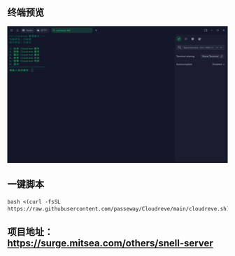 ## 终端预览

![preview](预览.png)

## 一键脚本
```
bash <(curl -fsSL https://raw.githubusercontent.com/passeway/Cloudreve/main/cloudreve.sh)
```


## 项目地址：https://surge.mitsea.com/others/snell-server
